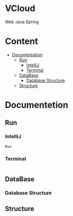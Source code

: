 # VCloud

Web
Java
Spring

# Content

- [Documentation](#documentetion)
  - [Run](#run)
    - [IntelliJ](#intellij)
    - [Terminal](#terminal)
  - [DataBase](#database)
    - [Database Structure](#database-structurea)
  - [Structure](#structure)

# Documentetion

## Run

### IntelliJ

```Run```

### Terminal

```

```

## DataBase

### Database Structure

## Structure
